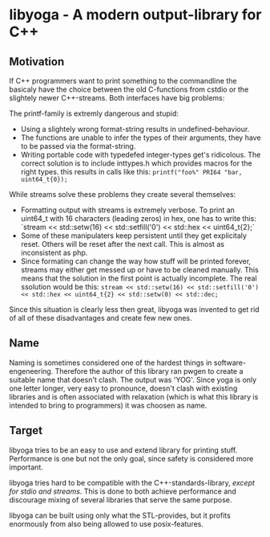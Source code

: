 
libyoga - A modern output-library for C++
=========================================


Motivation
----------
If C++ programmers want to print something to the commandline the basicaly have the choice between
the old C-functions from cstdio or the slightely newer C++-streams. Both interfaces have big problems:

The printf-family is extremly dangerous and stupid:
* Using a slightely wrong format-string results in undefined-behaviour.
* The functions are unable to infer the types of their arguments, they have to be passed via
	the format-string.
* Writing portable code with typedefed integer-types get's ridicolous. The correct solution is to
	include inttypes.h which provides macros for the right types. this results in calls like
	this: `printf("foo%" PRI64 "bar, uint64_t{0});`


While streams solve these problems they create several themselves:
* Formatting output with streams is extremely verbose. To print an uint64\_t with 16 characters
	(leading zeros) in hex, one has to write this:
	´stream << std::setw(16) << std::setfill('0') << std::hex << uint64_t{2};´
* Some of these manipulaters keep persistent until they get explicitaly reset. Others will be reset
	after the next call. This is almost as inconsistent as php.
* Since formating can change the way how stuff will be printed forever, streams may either get messed
	up or have to be cleaned manually. This means that the solution in the first point is actually
	incomplete. The real ssolution would be this:
	`stream << std::setw(16) << std::setfill('0') << std::hex << uint64_t{2} << std::setw(0) << std::dec;`

Since this situation is clearly less then great, libyoga was invented to get rid of all of these
disadvantages and create few new ones.

Name
----

Naming is sometimes considered one of the hardest things in software-engeneering. Therefore the author
of this library ran pwgen to create a suitable name that doesn't clash. The output was 'YOG'. Since
yoga is only one letter longer, very easy to pronounce, doesn't clash with existing libraries and is
often associated with relaxation (which is what this library is intended to bring to programmers) it
was choosen as name.

Target
------

libyoga tries to be an easy to use and extend library for printing stuff. Performance is one but not
the only goal, since safety is considered more important.

libyoga tries hard to be compatible with the C++-standards-library, *except for stdio and streams*.
This is done to both achieve performance and discourage mixing of several libraries that serve the same
purpose.

libyoga can be built using only what the STL-provides, but it profits enormously from also being
allowed to use posix-features.
